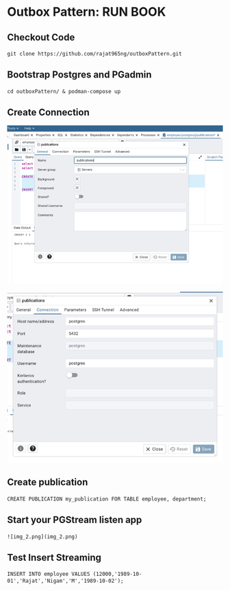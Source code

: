 # Outbox Pattern: RUN BOOK

## Checkout Code
```
git clone https://github.com/rajat965ng/outboxPattern.git
```

## Bootstrap Postgres and PGadmin
```
cd outboxPattern/ & podman-compose up
```

## Create Connection

![img.png](img.png)

![img_1.png](img_1.png)

## Create publication
```
CREATE PUBLICATION my_publication FOR TABLE employee, department;

```

## Start your PGStream listen app
```
![img_2.png](img_2.png)
```

## Test Insert Streaming
```
INSERT INTO employee VALUES (12000,'1989-10-01','Rajat','Nigam','M','1989-10-02');
```